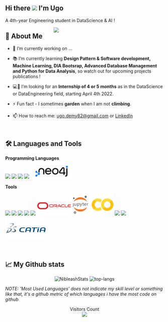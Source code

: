 ## Hi there <img src="https://raw.githubusercontent.com/MartinHeinz/MartinHeinz/master/wave.gif" width="30px"> I'm Ugo
<p>A 4th-year Engineering student in DataScience & AI !</p>

<img src="https://cdn.dribbble.com/users/330915/screenshots/3587000/media/343cb53c87e313181d99248d3071bc77.gif" width="350px" heigth="350px" align='right'>

## 🍗 About Me

- 🔭 I’m currently working on ...

- 📚 I’m currently learning **Design Pattern & Software development, Machine Learning, DIA Bootsrap, Advanced Database Management and Python for Data Analysis**, so watch out for upcoming projects publications !

- :computer:👀 I’m looking for an **Internship of 4 or 5 months** as in the DataScience or DataEngineering field, starting April 4th 2022.

- ⚡ Fun fact - I sometimes **garden** when I am not **climbing**.

- 📫 How to reach me: ugo.demy82@gmail.com or <a href="https://github.com/MartinHeinz/MartinHeinz">LinkedIn</a>

<br>

## :hammer_and_wrench: Languages and Tools

**Programming Languages**

<p align="left">
    <img src="https://img.icons8.com/color/96/000000/c-sharp-logo-2.png" width="60px"/>
    <img src="https://img.icons8.com/color/96/000000/python--v1.png" width="60px"/>
    <img src="https://img.icons8.com/nolan/64/sql.png" width="60px"/>
    <img src="https://img.icons8.com/external-becris-flat-becris/64/000000/external-r-data-science-becris-flat-becris.png" width="60px"/>  
    <img src="https://github.com/Nibleash/Nibleash/blob/master/neo4j.png" width="140px"/>
</p>

**Tools**

<p align="left"> 
    <img src="https://img.icons8.com/color/96/000000/visual-studio.png" width="60px"/>
    <img src="https://img.icons8.com/dusk/64/000000/anaconda.png" width="60px"/>
    <img src="https://img.icons8.com/fluency/96/000000/microsoft-office-2019.png" width="60px"/>
    <img src="https://img.icons8.com/fluency/96/000000/spyder-ide.png" width="60px"/>
    <img src="https://img.icons8.com/color/96/000000/pycharm.png" width="60px"/>
    <img src="https://github.com/Nibleash/Nibleash/blob/master/oracle.png" width="110px"/>
    <img src="https://github.com/Nibleash/Nibleash/blob/master/jupyter_colab.png" width="130px"/>
    <img src="https://img.icons8.com/color/96/000000/solidworks.png" width="60px"/>
    <img src="https://img.icons8.com/fluency/96/000000/mysql-logo.png" width="60px"/>
    <img src="https://github.com/Nibleash/Nibleash/blob/master/catia.png" width="130px"/>   
</p>

<br>

## 📈 My Github stats
<p align="center">
  <img src="https://github-readme-stats.vercel.app/api?username=Nibleash&theme=dark&show_icons=true" alt="NibleashStats" />  
  <img src="https://github-readme-stats.vercel.app/api/top-langs/?username=Nibleash&layout=compact&theme=dark" alt="top-langs" />
</p>

*NOTE: 'Most Used Languages' does not indicate my skill level or something like that, it's a github metric of which languages i have the most code on github*

<p align="center"> 
  Visitors Count<br>
  <img src="https://profile-counter.glitch.me/Nibleash/count.svg" />
</p>

<br>

<!-- Links to your social media accounts -->

[1]: https://www.linkedin.com/in/ugo-demy/
